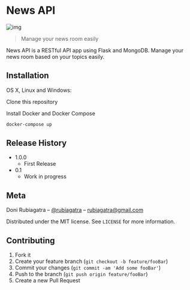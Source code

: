 # News API 
![img](https://travis-ci.org/rubiagatra/news-api.svg?branch=master)

> Manage your news room easily 

News API is a RESTful API app using Flask and MongoDB. Manage your news room based on your topics easily.



## Installation

OS X, Linux and Windows:

Clone this repository

Install Docker and Docker Compose

```sh
docker-compose up
```

## Release History

* 1.0.0
    * First Release 
* 0.1
    * Work in progress

## Meta

Doni Rubiagatra – [@rubiagatra](https://twitter.com/rubiagatra) – rubiagatra@gmail.com


Distributed under the MIT license. See ``LICENSE`` for more information.


## Contributing

1. Fork it 
2. Create your feature branch (`git checkout -b feature/fooBar`)
3. Commit your changes (`git commit -am 'Add some fooBar'`)
4. Push to the branch (`git push origin feature/fooBar`)
5. Create a new Pull Request


